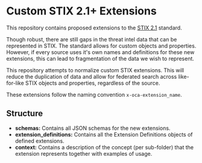# Custom STIX 2.1+ Extensions

This repository contains proposed extensions to the [STIX 2.1](https://oasis-open.github.io/cti-documentation/stix/intro.html) standard.

Though robust, there are still gaps in the threat intel data that can be represented in STIX. The standard allows for custom objects and properties. However, if every source uses it's own names and definitions for these new extensions, this can lead to fragmentation of the data we wish to represent.

This repository attempts to normalize custom STIX extensions. This will reduce the duplication of data and allow for federated search across like-for-like STIX objects and properties, regardless of the source.

These extensions follow the naming convention `x-oca-extension_name`.

## Structure

-   **schemas:** Contains all JSON schemas for the new extensions.
-   **extension_definitions:** Contains all the Extension Definitions objects of defined extensions.
-   **context:** Contains a description of the concept (per sub-folder) that the extension represents together with examples of usage.
